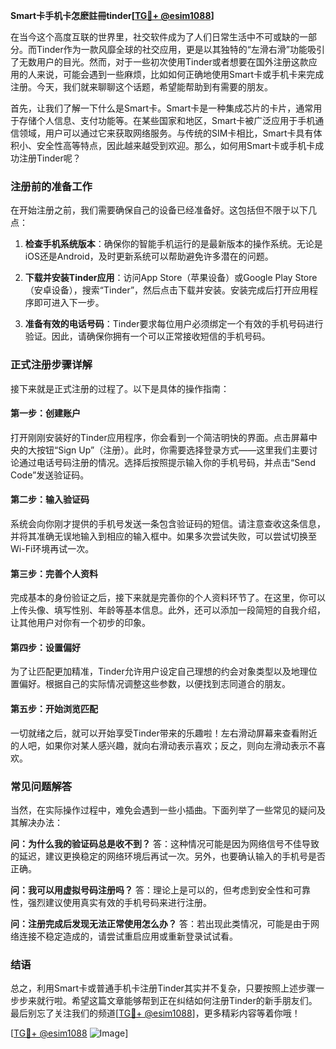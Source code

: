 **Smart卡手机卡怎麽註冊tinder[[TG💪+ @esim1088](https://t.me/s/esim1088)]**

在当今这个高度互联的世界里，社交软件成为了人们日常生活中不可或缺的一部分。而Tinder作为一款风靡全球的社交应用，更是以其独特的“左滑右滑”功能吸引了无数用户的目光。然而，对于一些初次使用Tinder或者想要在国外注册这款应用的人来说，可能会遇到一些麻烦，比如如何正确地使用Smart卡或手机卡来完成注册。今天，我们就来聊聊这个话题，希望能帮助到有需要的朋友。

首先，让我们了解一下什么是Smart卡。Smart卡是一种集成芯片的卡片，通常用于存储个人信息、支付功能等。在某些国家和地区，Smart卡被广泛应用于手机通信领域，用户可以通过它来获取网络服务。与传统的SIM卡相比，Smart卡具有体积小、安全性高等特点，因此越来越受到欢迎。那么，如何用Smart卡或手机卡成功注册Tinder呢？

### 注册前的准备工作

在开始注册之前，我们需要确保自己的设备已经准备好。这包括但不限于以下几点：

1. **检查手机系统版本**：确保你的智能手机运行的是最新版本的操作系统。无论是iOS还是Android，及时更新系统可以帮助避免许多潜在的问题。
   
2. **下载并安装Tinder应用**：访问App Store（苹果设备）或Google Play Store（安卓设备），搜索“Tinder”，然后点击下载并安装。安装完成后打开应用程序即可进入下一步。

3. **准备有效的电话号码**：Tinder要求每位用户必须绑定一个有效的手机号码进行验证。因此，请确保你拥有一个可以正常接收短信的手机号码。

### 正式注册步骤详解

接下来就是正式注册的过程了。以下是具体的操作指南：

#### 第一步：创建账户
打开刚刚安装好的Tinder应用程序，你会看到一个简洁明快的界面。点击屏幕中央的大按钮“Sign Up”（注册）。此时，你需要选择登录方式——这里我们主要讨论通过电话号码注册的情况。选择后按照提示输入你的手机号码，并点击“Send Code”发送验证码。

#### 第二步：输入验证码
系统会向你刚才提供的手机号发送一条包含验证码的短信。请注意查收这条信息，并将其准确无误地输入到相应的输入框中。如果多次尝试失败，可以尝试切换至Wi-Fi环境再试一次。

#### 第三步：完善个人资料
完成基本的身份验证之后，接下来就是完善你的个人资料环节了。在这里，你可以上传头像、填写性别、年龄等基本信息。此外，还可以添加一段简短的自我介绍，让其他用户对你有一个初步的印象。

#### 第四步：设置偏好
为了让匹配更加精准，Tinder允许用户设定自己理想的约会对象类型以及地理位置偏好。根据自己的实际情况调整这些参数，以便找到志同道合的朋友。

#### 第五步：开始浏览匹配
一切就绪之后，就可以开始享受Tinder带来的乐趣啦！左右滑动屏幕来查看附近的人吧，如果你对某人感兴趣，就向右滑动表示喜欢；反之，则向左滑动表示不喜欢。

### 常见问题解答

当然，在实际操作过程中，难免会遇到一些小插曲。下面列举了一些常见的疑问及其解决办法：

**问：为什么我的验证码总是收不到？**
答：这种情况可能是因为网络信号不佳导致的延迟，建议更换稳定的网络环境后再试一次。另外，也要确认输入的手机号是否正确。

**问：我可以用虚拟号码注册吗？**
答：理论上是可以的，但考虑到安全性和可靠性，强烈建议使用真实有效的手机号码来进行注册。

**问：注册完成后发现无法正常使用怎么办？**
答：若出现此类情况，可能是由于网络连接不稳定造成的，请尝试重启应用或重新登录试试看。

### 结语

总之，利用Smart卡或普通手机卡注册Tinder其实并不复杂，只要按照上述步骤一步步来就行啦。希望这篇文章能够帮到正在纠结如何注册Tinder的新手朋友们。最后别忘了关注我们的频道[[TG💪+ @esim1088](https://t.me/s/esim1088)]，更多精彩内容等着你哦！

[[TG💪+ @esim1088](https://t.me/s/esim1088) ![Image](https://i.postimg.cc/4NQfJmqS/Snipaste-2025-05-13-00-14-12.png)]
